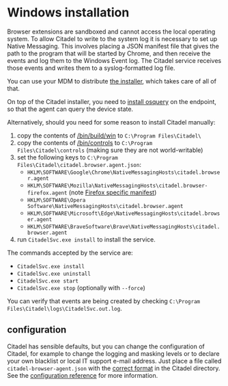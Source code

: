 # Windows installation

Browser extensions are sandboxed and cannot access the local operating system. To allow Citadel to write to the system log it is necessary to set up Native Messaging. This involves placing a JSON manifest file that gives the path to the program that will be started by Chrome, and then receive the events and log them to the Windows Event log. The Citadel service receives those events and writes them to a syslog-formatted log file.

You can use your MDM to distribute [the installer](https://github.com/avanwouwe/citadel-browser-agent/releases/latest), which takes care of all of that.

On top of the Citadel installer, you need to [install osquery](https://osquery.io/downloads) on the endpoint, so that the agent can query the device state.

Alternatively, should you need for some reason to install Citadel manually: 
1. copy the contents of [/bin/build/win](/bin/build/win) to `C:\Program Files\Citadel\`
2. copy the contents of [/bin/controls](/bin/controls) to `C:\Program Files\Citadel\controls` (making sure they are not world-writable)
3. set the following keys to `C:\Program Files\Citadel\citadel.browser.agent.json`:
   * `HKLM\SOFTWARE\Google\Chrome\NativeMessagingHosts\citadel.browser.agent`
   * `HKLM\SOFTWARE\Mozilla\NativeMessagingHosts\citadel.browser-firefox.agent` (note [Firefox specific manifest](/bin/build/win/citadel.browser.agent-firefox.json))
   * `HKLM\SOFTWARE\Opera Software\NativeMessagingHosts\citadel.browser.agent`
   * `HKLM\SOFTWARE\Microsoft\Edge\NativeMessagingHosts\citadel.browser.agent`
   * `HKLM\SOFTWARE\BraveSoftware\Brave\NativeMessagingHosts\citadel.browser.agent`
4. run `CitadelSvc.exe install` to install the service.

The commands accepted by the service are:
* `CitadelSvc.exe install`
* `CitadelSvc.exe uninstall`
* `CitadelSvc.exe start`
* `CitadelSvc.exe stop` (optionally with `--force`)

You can verify that events are being created by checking `C:\Program Files\Citadel\logs\CitadelSvc.out.log`.

## configuration
Citadel has sensible defaults, but you can change the configuration of Citadel, for example to change the logging and masking levels or to declare your own blacklist or local IT support e-mail address. Just place a file called `citadel-browser-agent.json` with the [correct format](/doc/configuration.md) in the Citadel directory. See the [configuration reference](/doc/configuration.md) for more information.
